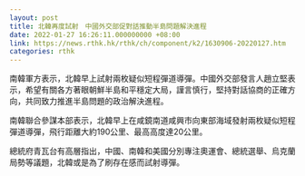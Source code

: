```yaml
---
layout: post
title: 北韓再度試射　中國外交部促對話推動半島問題解決進程
date: 2022-01-27 16:26:11.000000000 +08:00
link: https://news.rthk.hk/rthk/ch/component/k2/1630906-20220127.htm
categories: rthk
---
```


南韓軍方表示，北韓早上試射兩枚疑似短程彈道導彈。中國外交部發言人趙立堅表示，希望有關各方著眼朝鮮半島和平穩定大局，謹言慎行，堅持對話協商的正確方向，共同致力推進半島問題的政治解決進程。

南韓聯合參謀本部表示，北韓早上在咸鏡南道咸興市向東部海域發射兩枚疑似短程彈道導彈，飛行距離大約190公里、最高高度達20公里。

總統府青瓦台有高層指出，中國、南韓和美國分別專注奧運會、總統選舉、烏克蘭局勢等議題，北韓或是為了刷存在感而試射導彈。
